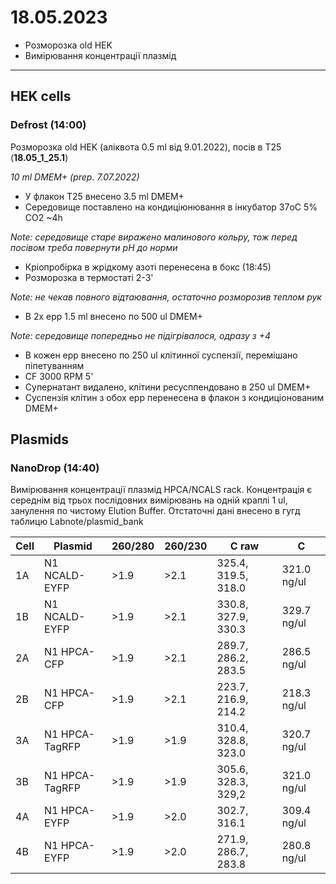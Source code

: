 18.05.2023
==========

- Розморозка old HEK
- Вимірювання концентрації плазмід

---

## HEK cells
### Defrost (14:00)
Розморозка old HEK (аліквота 0.5 ml від 9.01.2022), посів в T25 (__18.05_1_25.1__)

_10 ml DMEM+ (prep. 7.07.2022)_

- У флакон T25 внесено 3.5 ml DMEM+
- Середовище поставлено на кондиціюнювання в інкубатор 37oC 5% CO2 ~4h

_Note: середовище старе виражено малинового кольру, тож перед посівом треба повернути pH до норми_

- Кріопробірка в жрідкому азоті перенесена в бокс (18:45)
- Розморозка в термостаті 2-3'

_Note: не чекав повного відтаювання, остаточно розморозив теплом рук_

- В 2x epp 1.5 ml внесено по 500 ul DMEM+

_Note: середовище попередньо не підігрівалося, одразу з +4_

- В кожен epp внесено по 250 ul клітинної суспензії, перемішано піпетуванням
- CF 3000 RPM 5'
- Супернатант видалено, клітини ресусппендовано в 250 ul DMEM+
- Суспензія клітин з обох epp перенесена в флакон з кондиціонованим DMEM+


## Plasmids
### NanoDrop (14:40)
Вимірювання концентрації плазмід HPCA/NCALS rack. Концентрація є середнім від трьох послідовних вимірювань на одній краплі 1 ul, занулення по чистому Elution Buffer. Отстаточні дані внесено в гугд таблицю Labnote/plasmid_bank

|Cell|Plasmid|260/280|260/230|C raw|C|
|-|-|-|-|-|-|
|1A|N1 NCALD-EYFP|>1.9|>2.1|325.4, 319.5, 318.0|321.0 ng/ul|
|1B|N1 NCALD-EYFP|>1.9|>2.1|330.8, 327.9, 330.3|329.7 ng/ul|
|2A|N1 HPCA-CFP|>1.9|>2.1|289.7, 286.2, 283.5|286.5 ng/ul|
|2B|N1 HPCA-CFP|>1.9|>2.1|223.7, 216.9, 214.2|218.3 ng/ul|
|3A|N1 HPCA-TagRFP|>1.9|>1.9|310.4, 328.8, 323.0|320.7 ng/ul|
|3B|N1 HPCA-TagRFP|>1.9|>1.9|305.6, 328.3, 329,2|321.0 ng/ul|
|4A|N1 HPCA-EYFP|>1.9|>2.0|302.7, 316.1|309.4 ng/ul|
|4B|N1 HPCA-EYFP|>1.9|>2.0|271.9, 286.7, 283.8|280.8 ng/ul|

